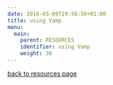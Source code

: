 ```yaml
---
date: 2016-03-09T19:56:50+01:00
title: using Vamp
menu:
  main:
    parent: RESOURCES
    identifier: using Vamp
    weight: 30
---
```


[back to resources page](/resources/)

